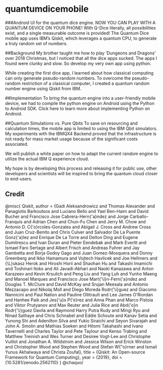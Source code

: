# quantumdicemobile
###Android UI for the quantum dice engine.
NOW YOU CAN PLAY WITH A QUANTUM DEVICE ON YOUR PHONE!
With Q-Dice literally, all possibilities exist, and a single measurable outcome is provided!
The Quantum Dice mobile app uses IBM’s Qiskit, which leverages a quantum CPU, to generate a truly random set of numbers.

##Background
My brother taught me how to play ‘Dungeons and Dragons’ over 2018 Christmas, but I noticed that all the dice apps sucked. 
The apps I found were clunky and slow. So develop my very own app using python.

While creating the first dice app, I learned about how classical computing can only generate pseudo-random numbers. To overcome the pseudo-random restriction of a classical computer, I created a quantum random number engine using Qiskit from IBM.

##Implementation
To bring the quantum engine into a user-friendly mobile device, we had to compile the python engine on Android using the Python to Android SDK. Click here to learn more about implementing Python on Android.

##Quantum Simulations vs. Pure Qbits
To save on resourcing and calculation times, the mobile app is limited to using the IBM Qbit simulators. My experiments with the IBMQX4 Backend proved that the infrastructure is not ready for mass market usage because of the significant costs associated.

We will publish a white paper on how to adapt the current random engine to utilize the actual IBM Q experience cloud.

My hope is by developing this process and releasing it for public use, other developers and scientists will be inspired to bring the quantum cloud closer to end-users.

## Credit
@misc{ Qiskit,
       author = {Gadi Aleksandrowicz and Thomas Alexander and Panagiotis Barkoutsos and Luciano Bello and Yael Ben-Haim and David Bucher and Francisco Jose Cabrera-Hern{\'a}ndez and Jorge Carballo-Franquis and Adrian Chen and Chun-Fu Chen and Jerry M. Chow and Antonio D. C{\'o}rcoles-Gonzales and Abigail J. Cross and Andrew Cross and Juan Cruz-Benito and Chris Culver and Salvador De La Puente Gonz{\'a}lez and Enrique De La Torre and Delton Ding and Eugene Dumitrescu and Ivan Duran and Pieter Eendebak and Mark Everitt and Ismael Faro Sertage and Albert Frisch and Andreas Fuhrer and Jay Gambetta and Borja Godoy Gago and Juan Gomez-Mosquera and Donny Greenberg and Ikko Hamamura and Vojtech Havlicek and Joe Hellmers and {\L}ukasz Herok and Hiroshi Horii and Shaohan Hu and Takashi Imamichi and Toshinari Itoko and Ali Javadi-Abhari and Naoki Kanazawa and Anton Karazeev and Kevin Krsulich and Peng Liu and Yang Luh and Yunho Maeng and Manoel Marques and Francisco Jose Mart{\'\i}n-Fern{\'a}ndez and Douglas T. McClure and David McKay and Srujan Meesala and Antonio Mezzacapo and Nikolaj Moll and Diego Moreda Rodr{\'\i}guez and Giacomo Nannicini and Paul Nation and Pauline Ollitrault and Lee James O'Riordan and Hanhee Paik and Jes{\'u}s P{\'e}rez and Anna Phan and Marco Pistoia and Viktor Prutyanov and Max Reuter and Julia Rice and Abd{\'o}n Rodr{\'\i}guez Davila and Raymond Harry Putra Rudy and Mingi Ryu and Ninad Sathaye and Chris Schnabel and Eddie Schoute and Kanav Setia and Yunong Shi and Adenilton Silva and Yukio Siraichi and Seyon Sivarajah and John A. Smolin and Mathias Soeken and Hitomi Takahashi and Ivano Tavernelli and Charles Taylor and Pete Taylour and Kenso Trabing and Matthew Treinish and Wes Turner and Desiree Vogt-Lee and Christophe Vuillot and Jonathan A. Wildstrom and Jessica Wilson and Erick Winston and Christopher Wood and Stephen Wood and Stefan W{\"o}rner and Ismail Yunus Akhalwaya and Christa Zoufal},
       title = {Qiskit: An Open-source Framework for Quantum Computing},
       year = {2019},
       doi = {10.5281/zenodo.2562110}
}
@chaquo/
